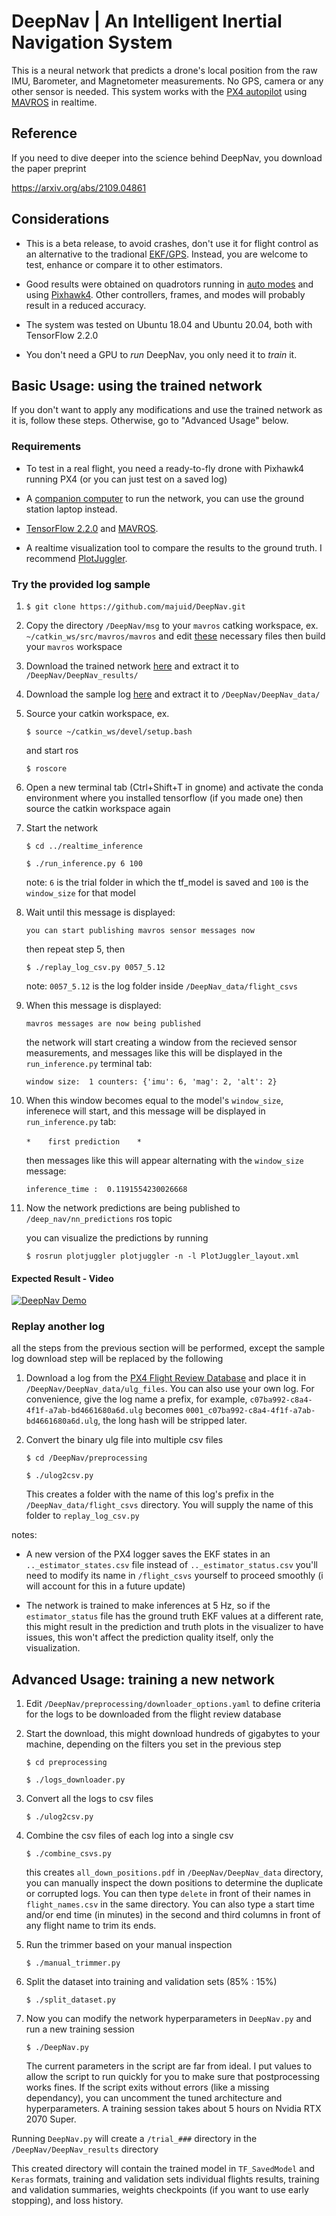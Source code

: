# DeepNav | An Intelligent Inertial Navigation System
This is a neural network that predicts a drone's
local position from the raw IMU, Barometer, and Magnetometer measurements. No GPS, camera or any other sensor is needed. This system works with the [PX4 autopilot](https://px4.io/) using [MAVROS](http://wiki.ros.org/mavros) in realtime.

## Reference
If you need to dive deeper into the science behind DeepNav, you download the paper preprint 

https://arxiv.org/abs/2109.04861


## Considerations

- This is a beta release, to avoid crashes, don't use it for flight control as an alternative to the tradional [EKF/GPS](https://docs.px4.io/master/en/advanced_config/tuning_the_ecl_ekf.html). Instead, you are welcome to test, enhance or compare it to other estimators.

- Good results were obtained on quadrotors running in  [auto modes](https://docs.px4.io/master/en/flight_modes/) and using [Pixhawk4](https://docs.px4.io/master/en/flight_controller/pixhawk4.html). Other controllers, frames, and modes will probably result in a reduced accuracy.

- The system was tested on Ubuntu 18.04 and Ubuntu 20.04, both with TensorFlow 2.2.0

- You don't need a GPU to *run* DeepNav, you only need it to *train* it.

## Basic Usage: using the trained network

If you don't want to apply any modifications and use the trained network as it is, follow these steps. Otherwise, go to "Advanced Usage" below.

### Requirements
- To test in a real flight, you need a ready-to-fly drone with Pixhawk4 running PX4 (or you can just test on a saved log)

- A [companion computer](https://docs.px4.io/master/en/companion_computer/pixhawk_companion.html) to run the network, you can use the ground station laptop instead.

- [TensorFlow 2.2.0](https://www.tensorflow.org/ "$ conda install tensorflow=2.2.0") and [MAVROS](https://docs.px4.io/master/en/ros/mavros_installation.html).

- A realtime visualization tool to compare the results to the ground truth. I recommend [PlotJuggler](https://github.com/facontidavide/PlotJuggler "$ sudo apt install ros-<distro>-plotjuggler-ros"). 


### Try the provided log sample

1. `$ git clone https://github.com/majuid/DeepNav.git`

1. Copy the directory `/DeepNav/msg` to your `mavros` catking workspace, ex. `~/catkin_ws/src/mavros/mavros`  and edit [these](http://wiki.ros.org/ROS/Tutorials/CreatingMsgAndSrv) necessary files then build your `mavros` workspace

1. Download the trained network [here](https://drive.google.com/file/d/1aD84q2ZBdiBsw_gP0yTfSXvEAu1rSqex/view?usp=sharing) and extract it to `/DeepNav/DeepNav_results/`

1. Download the sample log [here](https://drive.google.com/file/d/1YZJ8ty6Zw7g0bgq3ZqYWtrH9wQ-rFHhu/view?usp=sharing) and extract it to `/DeepNav/DeepNav_data/`

1. Source your catkin workspace, ex.

    `$ source ~/catkin_ws/devel/setup.bash`


    and start ros

    `$ roscore`

1. Open a new terminal tab (Ctrl+Shift+T in gnome) and activate the conda environment where you installed tensorflow (if you made one) then source the catkin workspace again

1. Start the network

    `$ cd ../realtime_inference` 

    `$ ./run_inference.py 6 100`

    note: `6` is the trial folder in which the tf_model is saved and `100` is the `window_size` for that model

1. Wait until this message is displayed:

    `you can start publishing mavros sensor messages now`

    then repeat step 5, then
    
    `$ ./replay_log_csv.py 0057_5.12`

    note: `0057_5.12`  is the log folder inside  `/DeepNav_data/flight_csvs`

1. When this message is displayed:

    `mavros messages are now being published`
    
    the network will start creating a window from the recieved sensor measurements, and messages like this will be displayed in the `run_inference.py` terminal tab: 
    
    `window size:  1 counters: {'imu': 6, 'mag': 2, 'alt': 2}`
    
1. When this window becomes equal to the model's `window_size`, inferenece will start, and this message will be displayed in `run_inference.py` tab:

    `*` &nbsp;&nbsp;&nbsp;&nbsp;&nbsp;  `first prediction`  &nbsp;&nbsp;&nbsp;&nbsp;&nbsp;  `*`

    then messages like this will appear alternating with the `window_size` message:

    `inference_time :  0.1191554230026668`

1. Now the network predictions are being published to `/deep_nav/nn_predictions` ros topic

    you can visualize the predictions by running

    `$ rosrun plotjuggler plotjuggler -n -l PlotJuggler_layout.xml`

#### Expected Result - Video

[![DeepNav Demo](http://img.youtube.com/vi/MtzwcpFkFA0/0.jpg)](https://www.youtube.com/watch?v=MtzwcpFkFA0 "DeepNav | An Intelligent Inertial Navigation System Demo")


### Replay another log

all the steps from the previous section will be performed, except the sample log download step will be replaced by the following

1. Download a log from the [PX4 Flight Review Database](https://review.px4.io/browse) and place it in `/DeepNav/DeepNav_data/ulg_files`. You can also use your own log. For convenience, give the log name a prefix, for example,  `c07ba992-c8a4-4f1f-a7ab-bd4661680a6d.ulg` becomes  `0001_c07ba992-c8a4-4f1f-a7ab-bd4661680a6d.ulg`, the long hash will be stripped later.

1. Convert the binary ulg file into multiple csv files 

    `$ cd /DeepNav/preprocessing`

    `$ ./ulog2csv.py`

    This creates a folder with the name of this log's prefix in the `/DeepNav_data/flight_csvs` directory. You will supply the name of this folder to `replay_log_csv.py`


notes: 
- A new version of the PX4 logger saves the EKF states in an `.._estimator_states.csv` file instead of `.._estimator_status.csv` you'll need to modify its name in `/flight_csvs` yourself to proceed smoothly (i will account for this in a future update)

- The network is trained to make inferences at 5 Hz, so if the `estimator_status` file has the ground truth EKF values at a different rate, this might result in the prediction and truth plots in the visualizer to have issues, this won't affect the prediction quality itself, only the visualization.


## Advanced Usage: training a new network


1. Edit `/DeepNav/preprocessing/downloader_options.yaml` to define criteria for the logs to be downloaded from the flight review database

1. Start the download, this might download hundreds of gigabytes to your machine, depending on the filters you set in the previous step

    `$ cd preprocessing`

    `$ ./logs_downloader.py`

1. Convert all the logs to csv files

    `$ ./ulog2csv.py`

1. Combine the csv files of each log into a single csv

    `$ ./combine_csvs.py`

    this creates `all_down_positions.pdf` in `/DeepNav/DeepNav_data` directory, you can manually inspect the down positions to determine the duplicate or corrupted logs. You can then type `delete` in front of their names in `flight_names.csv` in the same directory. You can also type a start time and/or end time (in minutes) in the second and third columns in front of any flight name to trim its ends. 

1. Run the trimmer based on your manual inspection

    `$ ./manual_trimmer.py`

1. Split the dataset into training and validation sets (85% : 15%)

    `$ ./split_dataset.py`

1. Now you can modify the network hyperparameters in `DeepNav.py` and run a new training session

    `$ ./DeepNav.py`

    The current parameters in the script are far from ideal. I put values to allow the script to run quickly for you to make sure that postprocessing works fines. If the script exits without errors (like a missing dependancy), you can uncomment the tuned architecture and hyperparameters. A training session takes about 5 hours on Nvidia RTX 2070 Super.

Running `DeepNav.py` will create a `/trial_###` directory in the `/DeepNav/DeepNav_results` directory

This created directory will contain the trained model in `TF_SavedModel` and `Keras` formats, training and validation sets individual flights results, training and validation summaries, weights checkpoints (if you want to use early stopping), and loss history.
